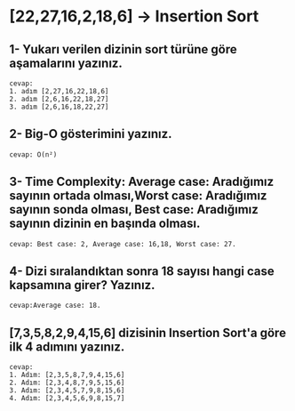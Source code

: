 # [22,27,16,2,18,6] -> Insertion Sort

## 1- Yukarı verilen dizinin sort türüne göre aşamalarını yazınız.
    cevap:
    1. adım [2,27,16,22,18,6]
    2. adım [2,6,16,22,18,27]
    3. adım [2,6,16,18,22,27]
   

## 2- Big-O gösterimini yazınız.
    cevap: O(n²)

## 3- Time Complexity: Average case: Aradığımız sayının ortada olması,Worst case: Aradığımız sayının sonda olması, Best case:       Aradığımız sayının dizinin en başında olması.
    cevap: Best case: 2, Average case: 16,18, Worst case: 27.

## 4- Dizi sıralandıktan sonra 18 sayısı hangi case kapsamına girer? Yazınız.
    cevap:Average case: 18.

## [7,3,5,8,2,9,4,15,6] dizisinin Insertion Sort'a göre ilk 4 adımını yazınız.
    cevap:
    1. Adım: [2,3,5,8,7,9,4,15,6]
    2. Adım: [2,3,4,8,7,9,5,15,6]
    3. Adım: [2,3,4,5,7,9,8,15,6]
    4. Adım: [2,3,4,5,6,9,8,15,7]